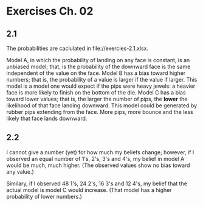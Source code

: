 # Exercises Ch. 02

## 2.1

The probabilities are caclulated in file://exercies-2.1.xlsx.

Model A, in which the probability of landing on any face is constant, is an unbiased model; that, is the probability of the downward face is the same independent of the value on the face. Model B has a bias toward higher numbers; that is, the probability of a value is larger if the value if larger. This model is a model one would expect if the pips were heavy jewels: a heavier face is more likely to finish on the bottom of the die. Model C has a bias toward lower values; that is, the larger the number of pips, the **lower** the likelihood of that face landing downward. This model could be generated by rubber pips extending from the face. More pips, more bounce and the less likely that face lands downward.

## 2.2

I cannot give a number (yet) for how much my beliefs change; however, if I observed an equal number of 1's, 2's, 3's and 4's, my belief in model A would be much, much higher. (The observed values show no bias toward any value.)

Similary, if I observed 48 1's, 24 2's, 16 3's and 12 4's, my belief that the actual model is model C would increase. (That model has a higher probability of lower numbers.)
